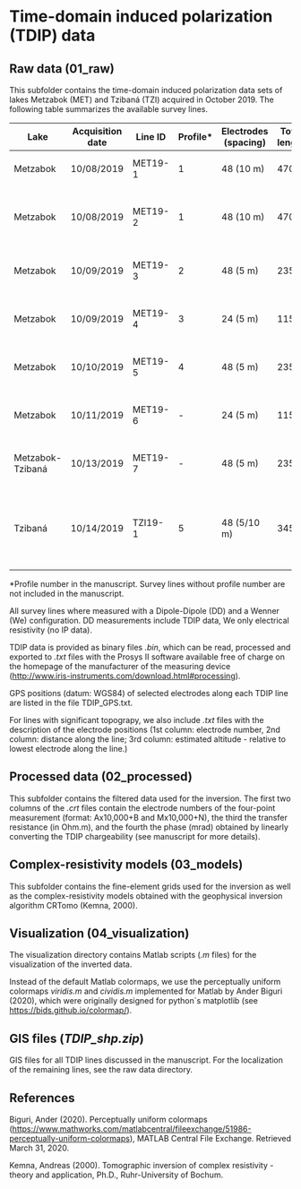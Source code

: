 # Time-domain induced polarization (TDIP) data

## Raw data (01_raw)
This subfolder contains the time-domain induced polarization data sets of lakes Metzabok (MET) and Tzibaná (TZI) acquired in October 2019. The following table summarizes the available survey lines.

| Lake | Acquisition date | Line ID | Profile* | Electrodes (spacing) | Total length | Remarks |
| --- | --- | --- | --- | --- | --- | --- |
| Metzabok | 10/08/2019  | MET19-1 | 1 | 48 (10 m) | 470 m | Starting from the northern shore |
| Metzabok | 10/08/2019  | MET19-2 | 1 | 48 (10 m) | 470 m | Roll along, overlap 24 electrodes with MET19-1 |
| Metzabok | 10/09/2019  | MET19-3 | 2 | 48 (5 m) | 235 m | Parallel to MET19-2, shifted 10 m East |
| Metzabok | 10/09/2019  | MET19-4 | 3 | 24 (5 m) | 115 m | Perpendicular to MET19-3, centred at residual pond |
| Metzabok | 10/10/2019  | MET19-5 | 4 | 48 (5 m) | 235 m | Along TEM line, roughly soundings MET3-MET7 |
| Metzabok | 10/11/2019  | MET19-6 | - | 24 (5 m) | 115 m | Parallel to MET19-1/2, shifted ~20 m East |
| Metzabok-Tzibaná | 10/13/2019  | MET19-7 | - | 48 (5 m) | 235 m | Crossing land bridge from Metzabok to Tzibaná |
| Tzibaná | 10/14/2019  | TZI19-1 | 5 | 48 (5/10 m) | 345 m | On river delta; #1-12 and #36-48: 10 m spacing, #12-36: 5 m spacing |

*Profile number in the manuscript. Survey lines without profile number are not included in the manuscript.

All survey lines where measured with a Dipole-Dipole (DD) and a Wenner (We) configuration. DD measurements include TDIP data, We only electrical resistivity (no IP data).

TDIP data is provided as binary files *.bin*, which can be read, processed and exported to *.txt* files with the Prosys II software available free of charge on the homepage of the manufacturer of the measuring device (http://www.iris-instruments.com/download.html#processing).

GPS positions (datum: WGS84) of selected electrodes along each TDIP line are listed in the file TDIP_GPS.txt.

For lines with significant topograpy, we also include *.txt* files with the description of the electrode positions (1st column: electrode number, 2nd column: distance along the line; 3rd column: estimated altitude - relative to lowest electrode along the line.)

## Processed data (02_processed)
This subfolder contains the filtered data used for the inversion. The first two columns of the *.crt* files contain the electrode numbers of the four-point measurement (format: Ax10,000+B and Mx10,000+N), the third the transfer resistance (in Ohm.m), and the fourth the phase (mrad) obtained by linearly converting the TDIP chargeability (see manuscript for more details).

## Complex-resistivity models (03_models)
This subfolder contains the fine-element grids used for the inversion as well as the complex-resistivity models obtained with the geophysical inversion algorithm CRTomo (Kemna, 2000).

## Visualization (04_visualization)
The visualization directory contains Matlab scripts (*.m* files) for the visualization of the inverted data.

Instead of the default Matlab colormaps, we use the perceptually uniform colormaps *viridis.m* and *cividis.m* implemented for Matlab by Ander Biguri (2020), which were originally designed for python´s matplotlib (see  https://bids.github.io/colormap/).

## GIS files (*TDIP_shp.zip*)
GIS files for all TDIP lines discussed in the manuscript. For the localization of the remaining lines, see the raw data directory.

## References
Biguri, Ander (2020). Perceptually uniform colormaps (https://www.mathworks.com/matlabcentral/fileexchange/51986-perceptually-uniform-colormaps), MATLAB Central File Exchange. Retrieved March 31, 2020.

Kemna, Andreas (2000). Tomographic inversion of complex resistivity - theory and application, Ph.D., Ruhr-University of Bochum.
